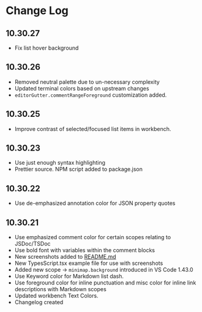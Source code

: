 # Change Log

## **10.30.27**

- Fix list hover background

## **10.30.26**

- Removed neutral palette due to un-necessary complexity
- Updated terminal colors based on upstream changes
- `editorGutter.commentRangeForeground` customization added.

## **10.30.25**

- Improve contrast of selected/focused list items in workbench.

## **10.30.23**

- Use just enough syntax highlighting
- Prettier source. NPM script added to package.json

## **10.30.22**

- Use de-emphasized annotation color for JSON property quotes

## **10.30.21**

- Use emphasized comment color for certain scopes relating to JSDoc/TSDoc
- Use bold font with variables within the comment blocks
- New screenshots added to [README.md](https://github.com/wheredoesyourmindgo/gruvbox-concoctis/blob/master/README.md)
- New TypesScript.tsx example file for use with screenshots
- Added new scope &rarr; `minimap.background` introduced in VS Code 1.43.0
- Use Keyword color for Markdown list dash.
- Use foreground color for inline punctuation and misc color for inline link descriptions with Markdown scopes
- Updated workbench Text Colors.
- Changelog created
